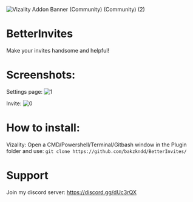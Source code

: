 ![Vizality Addon Banner (Community) (Community) (2)](https://user-images.githubusercontent.com/50497725/142173125-80ff9485-e71c-4f2c-93b9-32d63da7e1a8.png)

# BetterInvites

Make your invites handsome and helpful!

# Screenshots:

Settings page:
![1](https://user-images.githubusercontent.com/50497725/142173322-580d1891-96eb-4142-b779-4914617bc0ed.gif)

Invite:
![0](https://user-images.githubusercontent.com/50497725/142173360-d4c7ad77-847a-4297-ac1d-f509f1ec24a5.gif)

# How to install:

Vizality: Open a CMD/Powershell/Terminal/Gitbash window in the Plugin folder and use: `git clone https://github.com/bakzkndd/BetterInvites/`

# Support

Join my discord server: https://discord.gg/dUc3rQX
